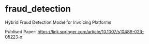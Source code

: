 # fraud_detection
 Hybrid Fraud Detection Model for Invoicing Platforms


 Publised Paper: https://link.springer.com/article/10.1007/s10489-023-05223-x
